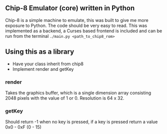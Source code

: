 ## Chip-8 Emulator (core) written in Python

Chip-8 is a simple machine to emulate, this was built to give me more exposure to Python.
The code should be very easy to read.  This was implemented as a backend, a
Curses based frontend is included and can be run from the terminal
`./main.py <path_to_chip8_rom>`

## Using this as a library
  -  Have your class inherit from chip8
  -  Implement render and getKey

### render
Takes the graphics buffer, which is a single dimension array consisting 2048
pixels with the value of 1 or 0.  Resolution is 64 x 32.

### getKey
Should return -1 when no key is pressed, if a key is pressed return a
value 0x0 - 0xF (0 - 15)



